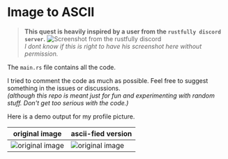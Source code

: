# Image to ASCII

> **This quest is heavily inspired by a user from the `rustfully discord server`.**
> ![Screenshot from the rustfully discord](/images/discord-screenshot.png)  
> _I dont know if this is right to have his screenshot here without permission._

The `main.rs` file contains all the code.

I tried to comment the code as much as possible. Feel free to suggest something in the issues or discussions.  
_(although this repo is meant just for fun and experimenting with random stuff. Don't get too serious with the code.)_

Here is a demo output for my profile picture.

| original image                                          | ascii-fied version                                   |
|---------------------------------------------------------|------------------------------------------------------|
| ![original image](/images/profile-picture-original.png) | ![original image](/images/profile-picture-ascii.png) |
